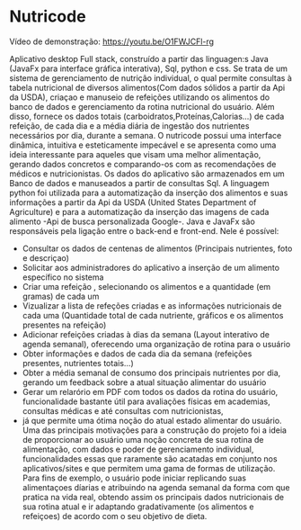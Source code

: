 # Nutricode
  Vídeo de demonstração: https://youtu.be/O1FWJCFl-rg
  
  Aplicativo desktop Full stack, construído a partir das linguagen:s Java (JavaFx para interface gráfica interativa), Sql, python e css. Se trata de um sistema de gerenciamento de nutrição individual, o qual permite 
consultas à tabela nutricional de diversos alimentos(Com dados sólidos a partir da Api da USDA), criaçao e manuseio de refeições utilizando os alimentos do banco de dados e gerenciamento
da rotina nutricional do usuário. Além disso, fornece os dados totais (carboidratos,Proteínas,Calorias...) de cada refeição, de cada dia e a média diária de ingestão dos nutrientes 
necessários por dia, durante a semana. O nutricode possui uma interface dinâmica, intuitiva e esteticamente impecável e se apresenta como uma ideia interessante para aqueles que visam
uma melhor alimentação, gerando dados concretos e comparando-os com as recomendações de médicos e nutricionistas. 
  Os dados do aplicativo são armazenados em um Banco de dados e manuseados a partir de consultas Sql. A linguagem python foi utilizada para a automatização da inserção dos alimentos e suas 
informações a partir da Api da USDA (United States Department of Agriculture) e para a automatização da inserção das imagens de cada alimento -Api de busca personalizada Google-.
Java e JavaFx são responsáveis pela ligação entre o back-end e front-end.
Nele é possível: 
* Consultar os dados de centenas de alimentos (Principais nutrientes, foto e descriçao)
* Solicitar aos administradores do aplicativo a inserção de um alimento específico no sistema
* Criar uma refeição , selecionando os alimentos e a quantidade (em gramas) de cada um
* Vizualizar a lista de refeções criadas e as informações nutricionais de cada uma (Quantidade total de cada nutriente, gráficos e os alimentos presentes na refeição)
* Adicionar refeições criadas à dias da semana (Layout interativo de agenda semanal), oferecendo uma organização de rotina para o usuário
* Obter informações e dados de cada dia da semana (refeições presentes, nutrientes totais...)
* Obter a média semanal de consumo dos principais nutrientes por dia, gerando um feedback sobre a atual situação alimentar do usuário
* Gerar um relarório em PDF com todos os dados da rotina do usuário, funcionalidade bastante útil para avaliações físicas em academias, consultas médicas e até consultas com nutricionistas,
*  já que permite uma ótima noção do atual estado alimentar do usuário.
 Uma das principais motivações para a construção do projeto foi a ideia de proporcionar ao usuário uma noção concreta de sua rotina de alimentação, com dados e poder de gerenciamento individual, 
 funcionalidades essas que raramente são acatadas em conjunto nos aplicativos/sites e que permitem uma gama de formas de utilização.
Para fins de exemplo, o usuário pode iniciar replicando suas alimentaçoes díarias e atribuindo na agenda semanal da forma com que pratica na vida real, obtendo assim os principais dados nutricionais de sua rotina atual e ir adaptando gradativamente (os alimentos e refeiçoes) de acordo com o seu objetivo de dieta.

